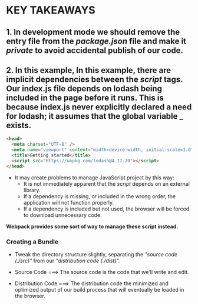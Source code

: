 # KEY TAKEAWAYS

## **1. In development mode we should remove the entry file from the _package.json_ file and make it _private_ to avoid accidental publish of our code.**

## **2. In this example, In this example, there are implicit dependencies between the _script_ tags. Our index.js file depends on lodash being included in the page before it runs. This is because index.js never explicitly declared a need for lodash; it assumes that the global variable \_ exists.**

```html
<head>
  <meta charset="UTF-8" />
  <meta name="viewport" content="width=device-width, initial-scale=1.0" />
  <title>Getting started</title>
  <script src="https://unpkg.com/lodash@4.17.20"></script>
</head>
```

- It may create problems to manage JavaScript project by this way:
  - It is not immediately apparent that the _script_ depends on an external library.
  - If a dependency is missing, or included in the wrong order, the application will not function properly.
  - If a dependency is included but not used, the browser will be forced to download unnecessary code.

**Webpack provides some sort of way to manage these script instead.**

### Creating a Bundle

- Tweak the directory structure slightly, separating the _"source code (./src)"_ from our
  _"distribution code (./dist)"._

- Source Code ===> The source code is the code that we'll write and edit.
- Distribution Code ===> The distribution code the minimized and optimized output of our build process that will eventually be loaded in the browser.
